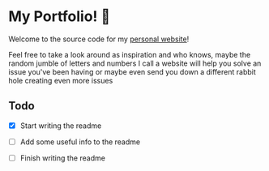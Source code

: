 # My Portfolio! 📸
Welcome to the source code for my [personal website](https://jacob.kreindler.ca)!

Feel free to take a look around as inspiration and who knows, maybe the random jumble of letters and numbers I call a website will help you solve an issue you've been having or maybe even send you down a different rabbit hole creating even more issues

## Todo
 - [x] Start writing the readme
 
 - [ ] Add some useful info to the readme
 
 - [ ] Finish writing the readme
